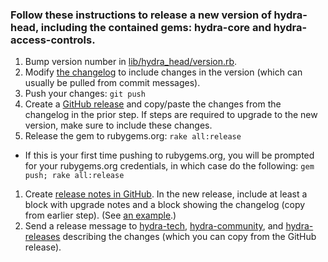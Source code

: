### Follow these instructions to release a new version of hydra-head, including the contained gems: hydra-core and hydra-access-controls.

1. Bump version number in [lib/hydra_head/version.rb](https://github.com/projecthydra/hydra-head/blob/master/lib/hydra_head/version.rb).
1. Modify [the changelog](https://github.com/projecthydra/hydra-head/blob/master/HISTORY.textile) to include changes in the version (which can usually be pulled from commit messages).
1. Push your changes: `git push`
1. Create a [GitHub release](https://github.com/projecthydra/hydra-head/releases/new) and copy/paste the changes from the changelog in the prior step. If steps are required to upgrade to the new version, make sure to include these changes.
1. Release the gem to rubygems.org: `rake all:release`
  * If this is your first time pushing to rubygems.org, you will be prompted for your rubygems.org credentials, in which case do the following: `gem push; rake all:release`
1. Create [release notes in GitHub](https://github.com/projecthydra/hydra-head/releases/new). In the new release, include at least a block with upgrade notes and a block showing the changelog (copy from earlier step). (See [an example](https://github.com/projecthydra/hydra-head/releases/tag/v9.2.2).)
1. Send a release message to [hydra-tech](mailto:hydra-tech@googlegroups.com), [hydra-community](mailto:hydra-community@googlegroups.com), and [hydra-releases](mailto:hydra-releases@googlegroups.com) describing the changes (which you can copy from the GitHub release).
